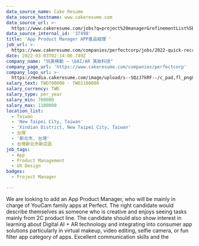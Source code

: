 ```yaml
---
data_source_name: Cake Resume
data_source_hostname: www.cakeresume.com
data_source_url: >-
  https://www.cakeresume.com/jobs?q=project%20manager&refinementList%5Blang_name%5D%5B0%5D=English&refinementList%5Bsalary_type%5D=per_year&range%5Bsalary_range%5D%5Bmin%5D=1000000&page=2
data_source_internal_id: '37498'
title: 'App Product Manager APP產品經理 '
job_url: >-
  https://www.cakeresume.com/companies/perfectcorp/jobs/2022-quick-recruitment-app-product-manager
date: 2022-03-03T02:14:00.749Z
company_name: "玩美移動 — \bAI/AR 美妝科技"
company_page_url: 'https://www.cakeresume.com/companies/perfectcorp'
company_logo_url: >-
  https://media.cakeresume.com/image/upload/s--SQzJ7kRF--/c_pad,fl_png8,h_200,w_200/v1623905352/sevpdzfaqay0zctp878m.png
salary_text: TWD700000 - TWD1100000
salary_currency: TWD
salary_type: per_year
salary_min: 700000
salary_max: 1100000
location_list:
  - Taiwan
  - 'New Taipei City, Taiwan'
  - 'Xindian District, New Taipei City, Taiwan'
  - 台灣
  - '新北市, 台灣'
  - 台灣新北市新店區
job_tags:
  - App
  - Product Management
  - UX Design
badges:
  - Project Manager

---
```


We are looking to add an App Product Manager, who will be mainly in charge of YouCam family apps at Perfect. The right candidate would describe themselves as someone who is creative and enjoys seeing tasks mainly from 2C product line. The candidate should also show interest in learning about Digital AI + AR technology and integrating into consumer app solutions particularly in virtual makeup, video editing, selfie camera, or fun filter app category of apps. Excellent communication skills and the